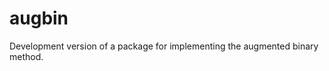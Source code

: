 
<!-- README.md is generated from README.Rmd. Please edit that file -->

# augbin

<!-- badges: start -->

<!-- badges: end -->

Development version of a package for implementing the augmented binary
method.
